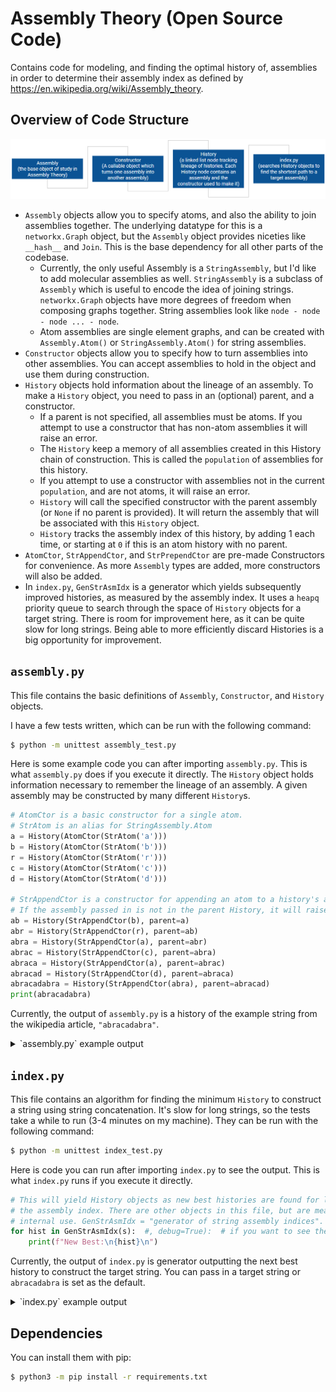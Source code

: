 # Assembly Theory (Open Source Code)

Contains code for modeling, and finding the optimal history of, assemblies in order to determine their assembly index as defined by https://en.wikipedia.org/wiki/Assembly_theory.

## Overview of Code Structure

![AssemblyTheoryDepOverview](https://raw.githubusercontent.com/frankbryce/assembly-theory/refs/heads/main/AssemblyTheoryDepOverview.png)

* `Assembly` objects allow you to specify atoms, and also the ability to join assemblies together. The underlying datatype for this is a `networkx.Graph` object, but the `Assembly` object provides niceties like `__hash__` and `Join`. This is the base dependency for all other parts of the codebase.
  * Currently, the only useful Assembly is a `StringAssembly`, but I'd like to add molecular assemblies as well. `StringAssembly` is a subclass of `Assembly` which is useful to encode the idea of joining strings. `networkx.Graph` objects have more degrees of freedom when composing graphs together. String assemblies look like `node - node - node ... - node`.
  * Atom assemblies are single element graphs, and can be created with `Assembly.Atom()` or `StringAssembly.Atom()` for string assemblies.
* `Constructor` objects allow you to specify how to turn assemblies into other assemblies. You can accept assemblies to hold in the object and use them during construction.
* `History` objects hold information about the lineage of an assembly. To make a `History` object, you need to pass in an (optional) parent, and a constructor.
  * If a parent is not specified, all assemblies must be atoms. If you attempt to use a constructor that has non-atom assemblies it will raise an error.
  * The `History` keep a memory of all assemblies created in this History chain of construction. This is called the `population` of assemblies for this history.
  * If you attempt to use a constructor with assemblies not in the current `population`, and are not atoms, it will raise an error.
  * `History` will call the specified constructor with the parent assembly (or `None` if no parent is provided). It will return the assembly that will be associated with this `History` object.
  * `History` tracks the assembly index of this history, by adding 1 each time, or starting at `0` if this is an atom history with no parent.
* `AtomCtor`, `StrAppendCtor`, and `StrPrependCtor` are pre-made Constructors for convenience. As more `Assembly` types are added, more constructors will also be added.
* In `index.py`, `GenStrAsmIdx` is a generator which yields subsequently improved histories, as measured by the assembly index. It uses a `heapq` priority queue to search through the space of `History` objects for a target string. There is room for improvement here, as it can be quite slow for long strings. Being able to more efficiently discard Histories is a big opportunity for improvement.

## `assembly.py`

This file contains the basic definitions of `Assembly`, `Constructor`, and `History` objects.

I have a few tests written, which can be run with the following command:

```bash
$ python -m unittest assembly_test.py
```

Here is some example code you can after importing `assembly.py`. This is what `assembly.py` does if you execute it
directly. The `History` object holds information necessary to remember the lineage of an assembly. A given assembly may be
constructed by many different `History`s.

```py
# AtomCtor is a basic constructor for a single atom.
# StrAtom is an alias for StringAssembly.Atom
a = History(AtomCtor(StrAtom('a')))
b = History(AtomCtor(StrAtom('b')))
r = History(AtomCtor(StrAtom('r')))
c = History(AtomCtor(StrAtom('c')))
d = History(AtomCtor(StrAtom('d')))

# StrAppendCtor is a constructor for appending an atom to a history's assembly.
# If the assembly passed in is not in the parent History, it will raise an error..
ab = History(StrAppendCtor(b), parent=a)
abr = History(StrAppendCtor(r), parent=ab)
abra = History(StrAppendCtor(a), parent=abr)
abrac = History(StrAppendCtor(c), parent=abra)
abraca = History(StrAppendCtor(a), parent=abrac)
abracad = History(StrAppendCtor(d), parent=abraca)
abracadabra = History(StrAppendCtor(abra), parent=abracad)
print(abracadabra)
```

Currently, the output of `assembly.py` is a history of the example string from the wikipedia article, `"abracadabra"`.

<details>
<summary>`assembly.py` example output</summary>

```bash
$ python3 assembly.py
H[0]: a
H[1]: ab, (b)
H[2]: abr, (r)
H[3]: abra, (a)
H[4]: abrac, (c)
H[5]: abraca, (a)
H[6]: abracad, (d)
H[7]: abracadabra, (abra)
```

</details>

## `index.py`

This file contains an algorithm for finding the minimum `History` to construct a string using string concatenation. It's slow for long strings, so the tests take a while to run (3-4 minutes on my machine). They can be run with the following command:

```bash
$ python -m unittest index_test.py
```

Here is code you can run after importing `index.py` to see the output. This is what
`index.py` runs if you execute it directly.

```py
# This will yield History objects as new best histories are found for lowering
# the assembly index. There are other objects in this file, but are meant for
# internal use. GenStrAsmIdx = "generator of string assembly indices".
for hist in GenStrAsmIdx(s):  #, debug=True):  # if you want to see the debug output
    print(f"New Best:\n{hist}\n")
```

Currently, the output of `index.py` is generator outputting the next
best history to construct the target string. You can pass in a target
string or `abracadabra` is set as the default.

<details>
<summary>`index.py` example output</summary>

```bash
$ python3 index.py
New Best:
H[0]: a
H[1]: ac, (c)
H[2]: rac, (r)
H[3]: brac, (b)
H[4]: braca, (a)
H[5]: bracad, (d)
H[6]: bracada, (a)
H[7]: bracadab, (b)
H[8]: bracadabr, (r)
H[9]: bracadabra, (a)
H[10]: abracadabra, (a)

New Best:
H[0]: a
H[1]: ra, (r)
H[2]: rac, (c)
H[3]: raca, (a)
H[4]: racad, (d)
H[5]: racada, (a)
H[6]: racadab, (b)
H[7]: racadabra, (ra)
H[8]: bracadabra, (b)
H[9]: abracadabra, (a)

New Best:
H[0]: a
H[1]: ra, (r)
H[2]: bra, (b)
H[3]: brac, (c)
H[4]: braca, (a)
H[5]: abraca, (a)
H[6]: abracad, (d)
H[7]: abracada, (a)
H[8]: abracadabra, (bra)

New Best:
H[0]: a
H[1]: ra, (r)
H[2]: bra, (b)
H[3]: abra, (a)
H[4]: abrac, (c)
H[5]: abraca, (a)
H[6]: abracad, (d)
H[7]: abracadabra, (abra)
```

</details>

## Dependencies

You can install them with pip:

```bash
$ python3 -m pip install -r requirements.txt
```
